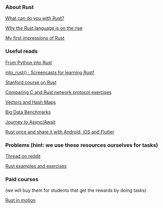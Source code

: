 ### About Rust

[What can do you with
Rust?](https://medium.com/swlh/what-can-you-do-with-rust-4748ac506506)

[Why the Rust language is on the
rise](https://www.infoworld.com/article/3451296/why-the-rust-language-is-on-the-rise.html)

[My first impressions of
Rust](https://dev.to/deepu105/my-first-impressions-of-rust-1a8o)

### Useful reads

[From Python into Rust](https://github.com/rochacbruno/py2rs)

[into\_rust() : Screencasts for learning
Rust!](http://intorust.com/)

[Stanford course on
Rust](http://cs242.stanford.edu/f19/labs/rust#installation)

[Comparing C and Rust network protocol
exercises](https://ayende.com/blog/185859-A/comparing-c-and-rust-network-protocol-exercises)

[Vectors and Hash
Maps](https://www.youtube.com/watch?v=ic9WEuto-gE)

[Big Data
Benchmarks](https://andygrove.io/rust_bigdata_benchmarks/)

[Journey to
Async/Await](https://www.youtube.com/watch?v=lJ3NC-R3gSI)

[Rust once and share it with Android, iOS and Flutter
](https://dev.to/robertohuertasm/rust-once-and-share-it-with-android-ios-and-flutter-286o)

### Problems (hint: we use these resources ourselves for tasks)

[Thread on
reddit](https://www.reddit.com/r/rust/comments/54ynka/exercises_to_gradually_improve_knowledge_of_rust/)

[Rust examples and
exercises](https://blog.ovalerio.net/archives/1742)

### Paid courses

(we will buy them for students that get the rewards by doing tasks)

[Rust in
motion](https://www.manning.com/livevideo/rust-in-motion)
